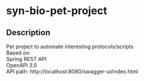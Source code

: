# syn-bio-pet-project

## Description
Pet project to automate interesting protocols/scripts  
Based on:  
Spring REST API  
OpenAPI 3.0  
API path: http://localhost:8080/swagger-ui/index.html